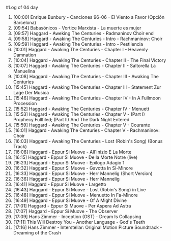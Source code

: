 #Log of 04 day

1. [00:00] Enrique Bunbury - Canciones 96-06 - El Viento a Favor (Opción Barcelona)
1. [09:54] Babasónicos - Vortice Marxista - La muerte es mujer
1. [09:57] Haggard - Aweking The Centuries - Radmaninov Choir end
1. [09:58] Haggard - Awaking The Centuries - Intro - Rachmaninov: Choir
1. [09:59] Haggard - Awaking The Centuries - Intro - Pestilencia
1. [10:01] Haggard - Awaking The Centuries - Chapter I - Heavenly Damnation
1. [10:04] Haggard - Awaking The Centuries - Chapter II - The Final Victory
1. [10:07] Haggard - Awaking The Centuries - Chapter II - Saltorella La Manuelina
1. [10:08] Haggard - Awaking The Centuries - Chapter III - Awaking The Centuries
1. [15:45] Haggard - Awaking The Centuries - Chapter III - Statement Zur Lage Der Musica
1. [15:46] Haggard - Awaking The Centuries - Chapter IV - In A Fullmoon Procession
1. [15:52] Haggard - Awaking The Centuries - Chapter IV - Menuett
1. [15:53] Haggard - Awaking The Centuries - Chapter V - (Part I) Prophecy Fullfiled; (Part II) And The Dark Night Entered
1. [15:59] Haggard - Awaking The Centuries - Chapter V - Courante
1. [16:01] Haggard - Awaking The Centuries - Chapter V - Rachmaninov: Choir
1. [16:03] Haggard - Awaking The Centuries - Lost (Robin's Song) (Bonus Track)
1. [16:08] Haggard - Eppur Si Muove - All´Inizio E La Morte
1. [16:15] Haggard - Eppur Si Muove - De la Morte Notre (live)
1. [16:23] Haggard - Eppur Si Muove - Epilogo Adagio 1
1. [16:32] Haggard - Eppur Si Muove - Gavotta In Si-Minore
1. [16:33] Haggard - Eppur Si Muove - Herr Mannelig (Short Version)
1. [16:36] Haggard - Eppur Si Muove - Herr Mannelig
1. [16:41] Haggard - Eppur Si Muove - Largetto
1. [16:43] Haggard - Eppur Si Muove - Lost (Robin's Song) in Live
1. [16:48] Haggard - Eppur Si Muove - Menuetto In Fa-Minore
1. [16:49] Haggard - Eppur Si Muove - Of A Might Divine
1. [17:01] Haggard - Eppur Si Muove - Per Aspera Ad Astra
1. [17:07] Haggard - Eppur Si Muove - The Observer
1. [17:09] Hans Zimmer - Inception (OST) - Dream Is Collapsing
1. [17:11] This Will Destroy You - Another Language - God's Teeth
1. [17:16] Hans Zimmer - Interstellar: Original Motion Picture Soundtrack - Dreaming of the Crash
